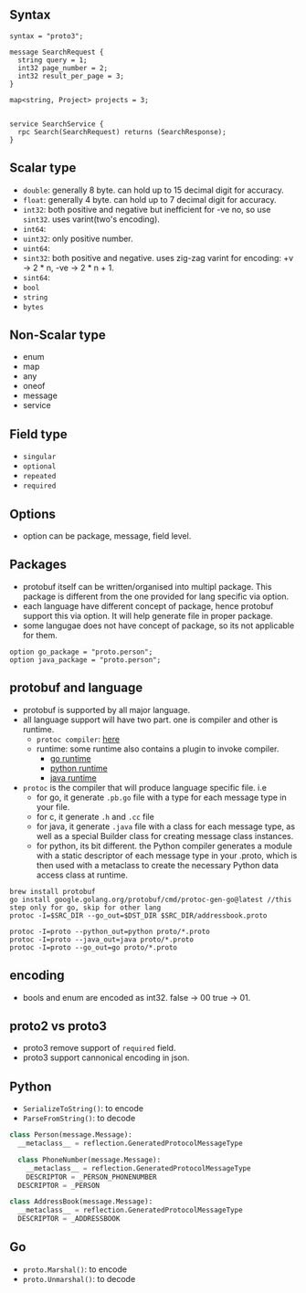## Syntax
```
syntax = "proto3";

message SearchRequest {
  string query = 1;
  int32 page_number = 2;
  int32 result_per_page = 3;
}

map<string, Project> projects = 3;


service SearchService {
  rpc Search(SearchRequest) returns (SearchResponse);
}
```

## Scalar type
* `double`: generally 8 byte. can hold up to 15 decimal digit for accuracy.
* `float`: generally 4 byte. can hold up to 7 decimal digit for accuracy.
* `int32`: both positive and negative but inefficient for -ve no, so use `sint32`. uses varint(two's encoding).
* `int64`: 
* `uint32`: only positive number.
* `uint64`: 
* `sint32`: both positive and negative. uses zig-zag varint for encoding: +v -> 2 * n, -ve -> 2 * n + 1.
* `sint64`: 
* `bool`
* `string`
* `bytes`


## Non-Scalar type
* enum
* map
* any
* oneof
* message
* service

## Field type
* `singular`
* `optional`
* `repeated`
* `required`
## Options
* option can be package, message, field level.


## Packages
* protobuf itself can be written/organised into multipl package. This package is different from the one provided for lang specific via option.
* each language have different concept of package, hence protobuf support this via option. It will help generate file in proper package.
* some langugae does not have concept of package, so its not applicable for them.
```
option go_package = "proto.person";
option java_package = "proto.person";
```

## protobuf and language
* protobuf is supported by all major language.
* all language support will have two part. one is compiler and other is runtime.
    * `protoc compiler`: [here](https://github.com/protocolbuffers/protobuf/releases)
    * runtime: some runtime also contains a plugin to invoke compiler.
        * [go runtime](https://github.com/protocolbuffers/protobuf-go)
        * [python runtime](https://github.com/protocolbuffers/protobuf/tree/main/python)
        * [java runtime](https://github.com/protocolbuffers/protobuf/tree/main/java)
* `protoc` is the compiler that will produce language specific file. i.e
    * for go, it generate `.pb.go` file with a type for each message type in your file.
    * for c, it generate `.h` and `.cc` file
    * for java, it generate `.java` file with a class for each message type, as well as a special Builder class for creating message class instances.
    * for python, its bit different. the Python compiler generates a module with a static descriptor of each message type in your .proto, which is then used with a metaclass to create the necessary Python data access class at runtime.

```
brew install protobuf
go install google.golang.org/protobuf/cmd/protoc-gen-go@latest //this step only for go, skip for other lang
protoc -I=$SRC_DIR --go_out=$DST_DIR $SRC_DIR/addressbook.proto

protoc -I=proto --python_out=python proto/*.proto
protoc -I=proto --java_out=java proto/*.proto
protoc -I=proto --go_out=go proto/*.proto
```

## encoding
* bools and enum are encoded as int32. false -> 00 true -> 01.

## proto2 vs proto3
* proto3 remove support of `required` field.
* proto3 support cannonical encoding in json.


## Python
* `SerializeToString()`: to encode
* `ParseFromString()`: to decode
```python
class Person(message.Message):
  __metaclass__ = reflection.GeneratedProtocolMessageType

  class PhoneNumber(message.Message):
    __metaclass__ = reflection.GeneratedProtocolMessageType
    DESCRIPTOR = _PERSON_PHONENUMBER
  DESCRIPTOR = _PERSON

class AddressBook(message.Message):
  __metaclass__ = reflection.GeneratedProtocolMessageType
  DESCRIPTOR = _ADDRESSBOOK
```

## Go
* `proto.Marshal()`: to encode
* `proto.Unmarshal()`: to decode